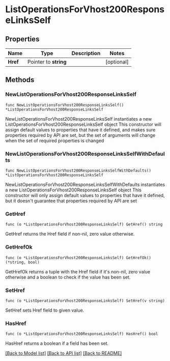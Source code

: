# ListOperationsForVhost200ResponseLinksSelf

## Properties

Name | Type | Description | Notes
------------ | ------------- | ------------- | -------------
**Href** | Pointer to **string** |  | [optional] 

## Methods

### NewListOperationsForVhost200ResponseLinksSelf

`func NewListOperationsForVhost200ResponseLinksSelf() *ListOperationsForVhost200ResponseLinksSelf`

NewListOperationsForVhost200ResponseLinksSelf instantiates a new ListOperationsForVhost200ResponseLinksSelf object
This constructor will assign default values to properties that have it defined,
and makes sure properties required by API are set, but the set of arguments
will change when the set of required properties is changed

### NewListOperationsForVhost200ResponseLinksSelfWithDefaults

`func NewListOperationsForVhost200ResponseLinksSelfWithDefaults() *ListOperationsForVhost200ResponseLinksSelf`

NewListOperationsForVhost200ResponseLinksSelfWithDefaults instantiates a new ListOperationsForVhost200ResponseLinksSelf object
This constructor will only assign default values to properties that have it defined,
but it doesn't guarantee that properties required by API are set

### GetHref

`func (o *ListOperationsForVhost200ResponseLinksSelf) GetHref() string`

GetHref returns the Href field if non-nil, zero value otherwise.

### GetHrefOk

`func (o *ListOperationsForVhost200ResponseLinksSelf) GetHrefOk() (*string, bool)`

GetHrefOk returns a tuple with the Href field if it's non-nil, zero value otherwise
and a boolean to check if the value has been set.

### SetHref

`func (o *ListOperationsForVhost200ResponseLinksSelf) SetHref(v string)`

SetHref sets Href field to given value.

### HasHref

`func (o *ListOperationsForVhost200ResponseLinksSelf) HasHref() bool`

HasHref returns a boolean if a field has been set.


[[Back to Model list]](../README.md#documentation-for-models) [[Back to API list]](../README.md#documentation-for-api-endpoints) [[Back to README]](../README.md)


